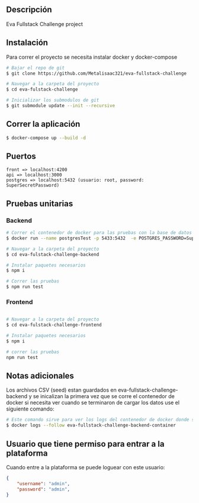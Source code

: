 ## Descripción

Eva Fullstack Challenge project

## Instalación

Para correr el proyecto se necesita instalar docker y docker-compose

```bash
# Bajar el repo de git
$ git clone https://github.com/Metalisaac321/eva-fullstack-challenge

# Navegar a la carpeta del proyecto
$ cd eva-fulstack-challenge

# Inicializar los submodulos de git
$ git submodule update --init --recursive
```

## Correr la aplicación

```bash
$ docker-compose up --build -d

```

## Puertos

```
front => localhost:4200
api => localhost:3000
postgres => localhost:5432 (usuario: root, password: SuperSecretPassword)
```

## Pruebas unitarias
### Backend
```bash
# Correr el contenedor de docker para las pruebas con la base de datos
$ docker run --name postgresTest -p 5433:5432  -e POSTGRES_PASSWORD=SuperSecretPassword -e POSTGRES_DB=db -d postgres

# Navegar a la carpeta del proyecto
$ cd eva-fulstack-challenge-backend

# Instalar paquetes necesarios 
$ npm i

# Correr las pruebas
$ npm run test
```

### Frontend
```bash

# Navegar a la carpeta del proyecto
$ cd eva-fulstack-challenge-frontend

# Instalar paquetes necesarios
$ npm i

# correr las pruebas
npm run test
```

## Notas adicionales
Los archivos CSV (seed) estan guardados en eva-fullstack-challenge-backend y se inicalizan la primera vez que se corre el contenedor de docker si necesita ver cuando se terminaron de cargar los datos use el siguiente comando:
```bash
# Este comando sirve para ver los logs del contenedor de docker donde se esta ejecutando el back.
$ docker logs --follow eva-fullstack-challenge-backend-container
```

## Usuario que tiene permiso para entrar a la plataforma
Cuando entre a la plataforma se puede loguear con este usuario:
```json
{
    "username": "admin",
    "password": "admin",
}
```